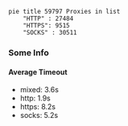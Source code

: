 
```mermaid
pie title 59797 Proxies in list
    "HTTP" : 27484
    "HTTPS": 9515
    "SOCKS" : 30511
```

### Some Info
#### Average Timeout

- mixed: 3.6s
- http: 1.9s
- https: 8.2s
- socks: 5.2s